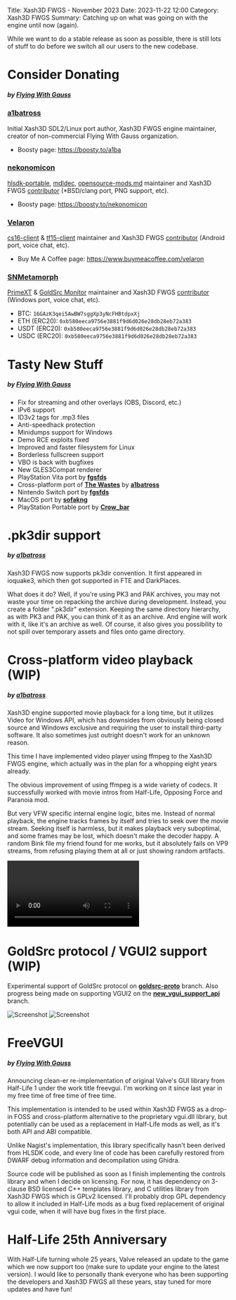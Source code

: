 Title: Xash3D FWGS - November 2023
Date: 2023-11-22 12:00
Category: Xash3D FWGS
Summary: Catching up on what was going on with the engine until now (again).

While we want to do a stable release as soon as possible, there is still lots of stuff to do before we switch all our users to the new codebase.

# Consider Donating
##### by [**Flying With Gauss**](https://github.com/FWGS)
### [**a1batross**](https://github.com/a1batross)

Initial Xash3D SDL2/Linux port author, Xash3D FWGS engine maintainer, creator of non-commercial Flying With Gauss organization.

* Boosty page: <https://boosty.to/a1ba>

### [**nekonomicon**](https://github.com/nekonomicon)

[hlsdk-portable](https://github.com/FWGS/hlsdk-portable), [mdldec](https://github.com/FWGS/xash3d-fwgs/tree/master/utils/mdldec), [opensource-mods.md](https://github.com/FWGS/xash3d-fwgs/blob/master/Documentation/opensource-mods.md) maintainer and Xash3D FWGS [contributor](https://github.com/FWGS/xash3d-fwgs/commits?author=nekonomicon) (*BSD/clang port, PNG support, etc).

* Boosty page: <https://boosty.to/nekonomicon>

### [**Velaron**](https://github.com/Velaron)
[cs16-client](https://github.com/Velaron/cs16-client) & [tf15-client](<https://github.com/Velaron/tf15-client>) maintainer and Xash3D FWGS [contributor](<https://github.com/FWGS/xash3d-fwgs/commits?author=Velaron>) (Android port, voice chat, etc).

* Buy Me A Coffee page: <https://www.buymeacoffee.com/velaron>

### [**SNMetamorph**](https://github.com/SNMetamorph)
[PrimeXT](https://github.com/SNMetamorph/PrimeXT) & [GoldSrc Monitor](https://github.com/SNMetamorph/goldsrc-monitor) maintainer and Xash3D FWGS [contributor](https://github.com/FWGS/xash3d-fwgs/commits?author=SNMetamorph) (Windows port, voice chat, etc).

* BTC: `16GAzK3qei5AwBW7sggXp3yNcFHBtdpxXj`
* ETH (ERC20): `0xb580eeca9756e3881f9d6d026e28db28eb72a383`
* USDT (ERC20): `0xb580eeca9756e3881f9d6d026e28db28eb72a383`
* USDC (ERC20): `0xb580eeca9756e3881f9d6d026e28db28eb72a383`

# Tasty New Stuff
##### by [**Flying With Gauss**](https://github.com/FWGS)
* Fix for streaming and other overlays (OBS, Discord, etc.)
* IPv6 support
* ID3v2 tags for .mp3 files
* Anti-speedhack protection
* Minidumps support for Windows
* Demo RCE exploits fixed
* Improved and faster filesystem for Linux
* Borderless fullscreen support
* VBO is back with bugfixes
* New GLES3Compat renderer
* PlayStation Vita port by [**fgsfds**](https://github.com/fgsfdsfgs)
* Cross-platform port of [**The Wastes**](https://git.mentality.rip/a1batross/halflife-thewastes-sdk) by [**a1batross**](https://github.com/a1batross)
* Nintendo Switch port by [**fgsfds**](https://github.com/fgsfdsfgs)
* MacOS port by [**sofakng**](https://github.com/sofakng)
* PlayStation Portable port by [**Crow_bar**](https://github.com/Crow_bar)

# .pk3dir support
##### by [**a1batross**](https://github.com/a1batross)
Xash3D FWGS now supports pk3dir convention. It first appeared in ioquake3, which then got supported in FTE and DarkPlaces.

What does it do? Well, if you're using PK3 and PAK archives, you may not waste your time on repacking the archive during development. Instead, you create a folder ".pk3dir" extension. Keeping the same directory hierarchy, as with PK3 and PAK, you can think of it as an archive. And engine will work with it, like it's an archive as well. Of course, it also gives you possibility to not spill over temporary assets and files onto game directory.

# Cross-platform video playback (WIP)
##### by [**a1batross**](https://github.com/a1batross)
Xash3D engine supported movie playback for a long time, but it utilizes Video for Windows API, which has downsides from obviously being closed source and Windows exclusive and requiring the user to install third-party software. It also sometimes just outright doesn't work for an unknown reason.

This time I have implemented video player using ffmpeg to the Xash3D FWGS engine, which actually was in the plan for a whopping eight years already.

The obvious improvement of using ffmpeg is a wide variety of codecs. It successfully worked with movie intros from Half-Life, Opposing Force and Paranoia mod.

But very VFW specific internal engine logic, bites me. Instead of normal playback, the engine tracks frames by itself and tries to seek over the movie stream. Seeking itself is harmless, but it makes playback very suboptimal, and some frames may be lost, which doesn't make the decoder happy. A random Bink file my friend found for me works, but it absolutely fails on VP9 streams, from refusing playing them at all or just showing random artifacts.

<div class="embed-responsive embed-responsive-16by9">
	<video class="embed-responsive-item" allowfullscreen controls>
		<source src="{static}/videos/valve.mp4" type="video/mp4" />
	</video>
</div>

# GoldSrc protocol / VGUI2 support (WIP)
Experimental support of GoldSrc protocol on [**goldsrc-proto**](https://github.com/FWGS/xash3d-fwgs/tree/goldsrc-proto) branch. Also progress being made on supporting VGUI2 on the [**new_vgui_support_api**](https://github.com/FWGS/xash3d-fwgs/tree/new_vgui_support_api) branch.

![Screenshot]({static}/images/goldsrc-proto-1.png)
![Screenshot]({static}/images/goldsrc-proto-2.png)

# FreeVGUI
##### by [**Flying With Gauss**](https://github.com/FWGS)
Announcing clean-er re-implementation of original Valve's GUI library from Half-Life 1 under the work title freevgui. I'm working on it since last year in my free time of free time of free time.

This implementation is intended to be used within Xash3D FWGS as a drop-in FOSS and cross-platform alternative to the proprietary vgui.dll library, but potentially can be used as a replacement in Half-Life mods as well, as it's both API and ABI compatible.

Unlike Nagist's implementation, this library specifically hasn't been derived from HLSDK code, and every line of code has been carefully restored from DWARF debug information and decompilation using Ghidra.

Source code will be published as soon as I finish implementing the controls library and when I decide on licensing. For now, it has dependency on 3-clause BSD licensed C++ templates library, and C utilities library from Xash3D FWGS which is GPLv2 licensed. I'll probably drop GPL dependency to allow it included in Half-Life mods as a bug fixed replacement of original vgui code, when it will have bug fixes in the first place.

# Half-Life 25th Anniversary
With Half-Life turning whole 25 years, Valve released an update to the game which we now support too (make sure to update your engine to the latest version). I would like to personally thank everyone who has been supporting the developers and Xash3D FWGS all these years, stay tuned for more updates and have fun!
